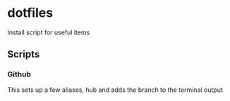# dotfiles
Install script for useful items 

## Scripts

### Github
This sets up a few aliases, hub and adds the branch to the terminal output